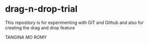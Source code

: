 # drag-n-drop-trial
This repository is for experimenting with GIT and Github and also for creating the drag and drop feature

TANGINA MO ROMY